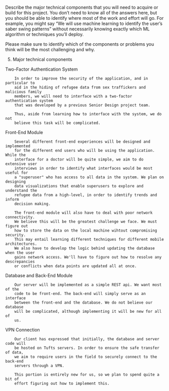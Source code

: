 Describe the major technical components that you will need to acquire or
build for this project. You don’t need to know all of the answers here,
but you should be able to identify where most of the work and effort will
go. For example, you might say “We will use machine learning to identify
the user’s saber swing patterns” without necessarily knowing exactly which
ML algorithm or techniques you’ll deploy.

Please make sure to identify which of the components or problems you think
will be the most challenging and why.

5. Major technical components

Two-Factor Authentication System

        In order to improve the security of the application, and in particular to
        aid in the hiding of refugee data from sex traffickers and malicious family
        members, we will need to interface with a two-factor authentication system
        that was developed by a previous Senior Design project team.

        Thus, aside from learning how to interface with the system, we do not
        believe this task will be complicated. 

Front-End Module

        Several different front-end experiences will be designed and implemented
        for the different end users who will be using the application. While the
        interface for a doctor will be quite simple, we aim to do extensive user
        interviews in order to identify what interfaces would be most useful for
        a "superuser" who has access to all data in the system. We plan on designing
        data visualizations that enable superusers to explore and understand the
        refugee data from a high-level, in order to identify trends and inform
        decision making.

        The front-end module will also have to deal with poor network connectivity.
        We believe this will be the greatest challenge we face. We must figure out
        how to store the data on the local machine wihtout compromising security.
        This may entail learning different techniques for different mobile architectures.
        We also have to develop the logic behind updating the database when the user
        gains network access. We'll have to figure out how to resolve any descrepancies
        or conflicts when data points are updated all at once.

Database and Back-End Module

        Our server will be implemented as a simple REST api. We want most of the
        code to be front-end. The back-end will simply serve as an interface
        between the front-end and the database. We do not believe our database
        will be complicated, although implementing it will be new for all of
        us. 

VPN Connection

        Our client has expressed that initially, the database and server code will
        be hosted on Tufts servers. In order to ensure the safe transfer of data,
        we aim to require users in the field to securely connect to the back-end
        servers through a VPN.

        This portion is entirely new for us, so we plan to spend quite a bit of
        effort figuring out how to implement this.
